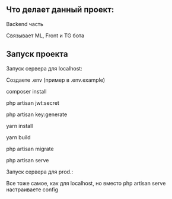 ## Что делает данный проект:

<p>Backend часть</p>
<p>Связывает ML, Front и TG бота</p>

## Запуск проекта
<div>
    <p>Запуск сервера для localhost: </p>
    <p>Создаете .env (пример в .env.example)</p>
    <p>composer install</p>
    <p>php artisan jwt:secret</p>
    <p>php artisan key:generate</p>
    <p>yarn install</p>
    <p>yarn build</p>
    <p>php artisan migrate</p>
    <p>php artisan serve</p>
</div>
<div>
    <p>Запуск сервера для prod.: </p>
    <p>Все тоже самое, как для localhost, но вместо php artisan serve настраиваете config</p>
</div>